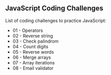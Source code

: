 ## **JavaScript Coding Challenges**

List of coding challenges to practice JavaScript:

  * 01 - Operators  
  * 02 - Reverse string  
  * 03 - Check palindrom  
  * 04 - Count digits  
  * 05 - Reverse words  
  * 06 - Merge arrays  
  * 07 - Array iterations  
  * 08 - Email validator  
